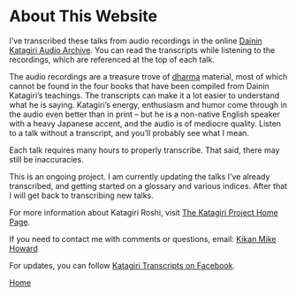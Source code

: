 # About This Website

I’ve transcribed these talks from audio recordings in the online [Dainin Katagiri Audio Archive](http://www.mnzencenter.org/katagiri_talks.php). You can read the transcripts while listening to the recordings, which are referenced at the top of each talk. 

The audio recordings are a treasure trove of [dharma](glossary#dharma) material, most of which cannot be found in the four books that have been compiled from Dainin Katagiri’s teachings. The transcripts can make it a lot easier to understand what he is saying. Katagiri’s energy, enthusiasm and humor come through in the audio even better than in print – but he is a non-native English speaker with a heavy Japanese accent, and the audio is of mediocre quality. Listen to a talk without a transcript, and you’ll probably see what I mean. 

Each talk requires many hours to properly transcribe. That said, there may still be inaccuracies.

This is an ongoing project. I am currently updating the talks I’ve already transcribed, and getting started on a glossary and various indices. After that I will get back to transcribing new talks.

For more information about Katagiri Roshi, visit [The Katagiri Project Home Page](http://www.mnzencenter.org/katagiri/). 

If you need to contact me with comments or questions, email: [Kikan Mike Howard](mailto:michaelhoward@mac.com)

For updates, you can follow [Katagiri Transcripts on Facebook](https://www.facebook.com/KatagiriTranscripts).

[Home](index.md)
